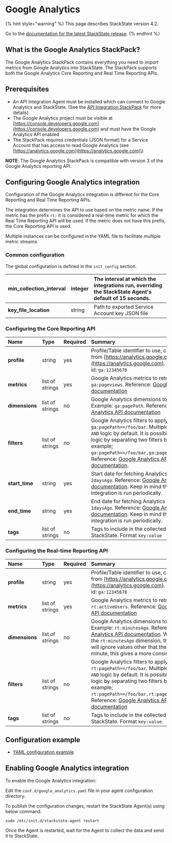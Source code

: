 # Google Analytics

{% hint style="warning" %}
This page describes StackState version 4.2.

Go to the [documentation for the latest StackState release](https://docs.stackstate.com/).
{% endhint %}

## What is the Google Analytics StackPack?

The Google Analytics StackPack contains everything you need to import metrics from Google Analytics into StackState. The StackPack supports both the Google Analytics Core Reporting and Real Time Reporting APIs.

## Prerequisites

* An API Integration Agent must be installed which can connect to Google Analytics and StackState. \(See the [API Integration StackPack](api-integration.md) for more details\)
* The Google Analytics project must be visible at [https://console.developers.google.com](https://console.developers.google.com) and must have the Google Analytics API enabled
* The StackPack requires credentials \(JSON format\) for a Service Account that has access to read Google Analytics \(see [https://analytics.google.com](https://analytics.google.com)\)

**NOTE**: The Google Analytics StackPack is compatible with version 3 of the Google Analytics reporting API.

## Configuring Google Analytics integration

Configuration of the Google Analytics integration is different for the Core Reporting and Real Time Reporting APIs.

The integration determines the API to use based on the metric name. If the metric has the prefix `rt:` it is considered a real-time metric for which the Real Time Reporting API will be used. If the metric does not have this prefix, the Core Reporting API is used.

Multiple instances can be configured in the YAML file to facilitate multiple metric streams.

### Common configuration

The global configuration is defined in the `init_config` section.

| **min\_collection\_interval** | integer | The interval at which the integrations run, overriding the StackState Agent's default of 15 seconds. |
| :--- | :--- | :--- |
| **key\_file\_location** | string | Path to exported Service Account key JSON file |

### Configuring the Core Reporting API

| Name | Type | Required | Summary |
| :--- | :--- | :--- | :--- |
| **profile** | string | yes | Profile/Table identifier to use, can be obtained from [https://analytics.google.com](https://analytics.google.com). Example profile id: `ga:12345678` |
| **metrics** | list of strings | yes | Google Analytics metrics to retrieve. Example: `ga:pageviews`. Reference: [Google Analytics API documentation](https://developers.google.com/analytics/devguides/reporting/core/v3/reference#metrics) |
| **dimensions** | list of strings | no | Google Analytics dimensions to include. Example: `ga:pagePath`. Reference: [Google Analytics API documentation](https://developers.google.com/analytics/devguides/reporting/core/v3/reference#dimensions) |
| **filters** | list of strings | no | Google Analytics filters to apply. Example: `ga:pagePath==/foo/bar`. Multiple `filters` use `AND` logic by default. It is possible to apply `OR` logic by separating two filters by a comma, for example; `ga:pagePath==/foo/bar,ga:pagePath==/foo/baz`. Reference: [Google Analytics API documentation](https://developers.google.com/analytics/devguides/reporting/core/v3/reference#filters). |
| **start\_time** | string | yes | Start date for fetching Analytics data. Example: `2daysAgo`. Reference: [Google Analytics API documentation](https://developers.google.com/analytics/devguides/reporting/core/v3/reference#startDate). Keep in mind that the integration is run periodically. |
| **end\_time** | string | yes | End date for fetching Analytics data. Example: `1daysAgo`. Reference: [Google Analytics API documentation](https://developers.google.com/analytics/devguides/reporting/core/v3/reference#endDate). Keep in mind that the integration is run periodically. |
| **tags** | list of strings | no | Tags to include in the collected data in StackState. Format `key:value` |

### Configuring the Real-time Reporting API

| Name | Type | Required | Summary |
| :--- | :--- | :--- | :--- |
| **profile** | string | yes | Profile/Table identifier to use, can be obtained from [https://analytics.google.com](https://analytics.google.com). Example profile id: `ga:12345678` |
| **metrics** | list of strings | yes | Google Analytics metrics to retrieve. Example: `rt:activeUsers`. Reference: [Google Analytics API documentation](https://developers.google.com/analytics/devguides/reporting/realtime/dimsmets/) |
| **dimensions** | list of strings | no | Google Analytics dimensions to include. Example: `rt:minutesAgo`. Reference: [Google Analytics API documentation](https://developers.google.com/analytics/devguides/reporting/realtime/dimsmets/). When including the `rt:minutesAgo` dimension, the integration will ignore values other that the value of last minute, this gives a more consistent metric. |
| **filters** | list of strings | no | Google Analytics filters to apply. Example: `rt:pagePath==/foo/bar`. Multiple `filters` use `AND` logic by default. It is possible to apply `OR` logic by separating two filters by a comma, for example; `rt:pagePath==/foo/bar,rt:pagePath==/foo/baz`. Reference: [Google Analytics API documentation](https://developers.google.com/analytics/devguides/reporting/realtime/v3/reference/data/realtime/get) |
| **tags** | list of strings | no | Tags to include in the collected data in StackState. Format `key:value`. |

## Configuration example

* [YAML configuration example](https://github.com/StackVista/sts-agent-integrations-core/blob/master/google_analytics/conf.yaml.example)

## Enabling Google Analytics integration

To enable the Google Analytics integration:

Edit the `conf.d/google_analytics.yaml` file in your agent configuration directory.

To publish the configuration changes, restart the StackState Agent\(s\) using below command.

```text
sudo /etc/init.d/stackstate-agent restart
```

Once the Agent is restarted, wait for the Agent to collect the data and send it to StackState.

